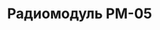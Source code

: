 ---
lang: ua
layout: featured
title: Радиомодуль РМ-05
max_weight: 3
icon: /assets/img/products/PM05.png
description: "Індикатор 25мм</br>Додаткова індикація та управління</br>Ціна: 8620грн"
---
